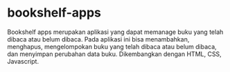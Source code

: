 # bookshelf-apps
Bookshelf apps merupakan aplikasi yang dapat memanage buku yang telah dibaca atau belum dibaca. Pada aplikasi ini bisa menambahkan, menghapus, mengelompokan buku yang telah dibaca atau belum dibaca, dan menyimpan perubahan data buku. Dikembangkan dengan HTML, CSS, Javascript.
